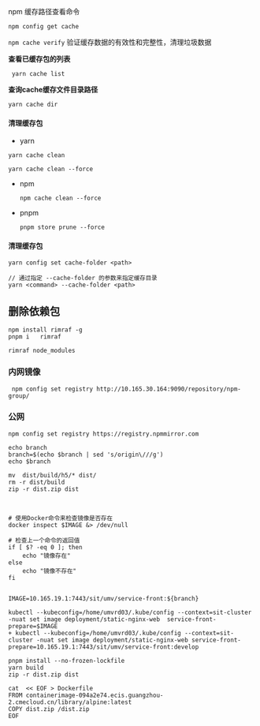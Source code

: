 npm 缓存路径查看命令 

```
npm config get cache
```

`npm cache verify` 验证缓存数据的有效性和完整性，清理垃圾数据

**查看已缓存包的列表**

```
 yarn cache list
```

**查询cache缓存文件目录路径**

```
yarn cache dir
```



#### 清理缓存包

- yarn

```
yarn cache clean
```

```
yarn cache clean --force
```



- npm 

  ```
  npm cache clean --force
  ```

- pnpm 

  ```
  pnpm store prune --force
  ```

  





#### 清理缓存包

```
yarn config set cache-folder <path>

// 通过指定 --cache-folder 的参数来指定缓存目录
yarn <command> --cache-folder <path>

```



##  删除依赖包

```
npm install rimraf -g
pnpm i   rimraf
```





```
rimraf node_modules
```



### 内网镜像

```shell
 npm config set registry http://10.165.30.164:9090/repository/npm-group/
```

### 公网

```
npm config set registry https://registry.npmmirror.com
```





```
echo branch
branch=$(echo $branch | sed 's/origin\///g')
echo $branch

mv  dist/build/h5/* dist/
rm -r dist/build
zip -r dist.zip dist



# 使用Docker命令来检查镜像是否存在
docker inspect $IMAGE &> /dev/null

# 检查上一个命令的返回值
if [ $? -eq 0 ]; then
    echo "镜像存在"
else
    echo "镜像不存在"
fi
```



```

IMAGE=10.165.19.1:7443/sit/umv/service-front:${branch}

kubectl --kubeconfig=/home/umvrd03/.kube/config --context=sit-cluster  -nuat set image deployment/static-nginx-web  service-front-prepare=$IMAGE
+ kubectl --kubeconfig=/home/umvrd03/.kube/config --context=sit-cluster -nuat set image deployment/static-nginx-web service-front-prepare=10.165.19.1:7443/sit/umv/service-front:develop
```

```
pnpm install --no-frozen-lockfile
yarn build
zip -r dist.zip dist

cat  << EOF > Dockerfile
FROM containerimage-094a2e74.ecis.guangzhou-2.cmecloud.cn/library/alpine:latest
COPY dist.zip /dist.zip
EOF
```

